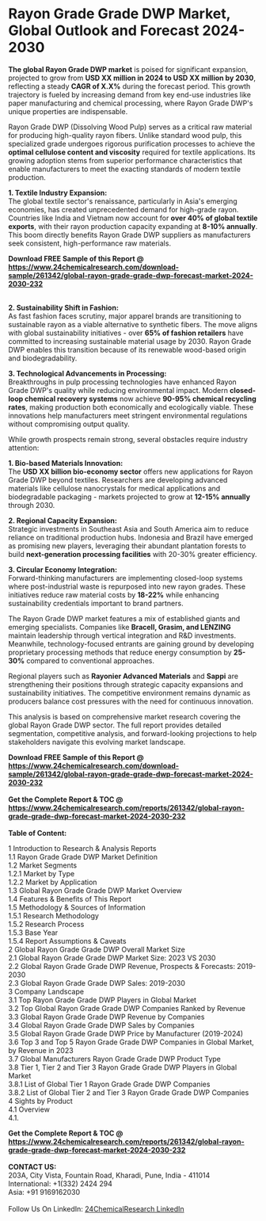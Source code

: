 <h1>Rayon Grade Grade DWP Market, Global Outlook and Forecast 2024-2030</h1><p><strong>The global Rayon Grade DWP market</strong> is poised for significant expansion, projected to grow from <strong>USD XX million in 2024 to USD XX million by 2030</strong>, reflecting a steady <strong>CAGR of X.X%</strong> during the forecast period. This growth trajectory is fueled by increasing demand from key end-use industries like paper manufacturing and chemical processing, where Rayon Grade DWP's unique properties are indispensable.</p><p>Rayon Grade DWP (Dissolving Wood Pulp) serves as a critical raw material for producing high-quality rayon fibers. Unlike standard wood pulp, this specialized grade undergoes rigorous purification processes to achieve the <strong>optimal cellulose content and viscosity</strong> required for textile applications. Its growing adoption stems from superior performance characteristics that enable manufacturers to meet the exacting standards of modern textile production.</p><p><strong>1. Textile Industry Expansion:</strong><br>
The global textile sector's renaissance, particularly in Asia's emerging economies, has created unprecedented demand for high-grade rayon. Countries like India and Vietnam now account for <strong>over 40% of global textile exports</strong>, with their rayon production capacity expanding at <strong>8-10% annually</strong>. This boom directly benefits Rayon Grade DWP suppliers as manufacturers seek consistent, high-performance raw materials.</p><div><b>Download FREE Sample of this Report @ 
            <a href="https://www.24chemicalresearch.com/download-sample/261342/global-rayon-grade-grade-dwp-forecast-market-2024-2030-232">
            https://www.24chemicalresearch.com/download-sample/261342/global-rayon-grade-grade-dwp-forecast-market-2024-2030-232</a></b></div><br><p><strong>2. Sustainability Shift in Fashion:</strong><br>
As fast fashion faces scrutiny, major apparel brands are transitioning to sustainable rayon as a viable alternative to synthetic fibers. The move aligns with global sustainability initiatives - over <strong>65% of fashion retailers</strong> have committed to increasing sustainable material usage by 2030. Rayon Grade DWP enables this transition because of its renewable wood-based origin and biodegradability.</p><p><strong>3. Technological Advancements in Processing:</strong><br>
Breakthroughs in pulp processing technologies have enhanced Rayon Grade DWP's quality while reducing environmental impact. Modern <strong>closed-loop chemical recovery systems</strong> now achieve <strong>90-95% chemical recycling rates</strong>, making production both economically and ecologically viable. These innovations help manufacturers meet stringent environmental regulations without compromising output quality.</p><p>While growth prospects remain strong, several obstacles require industry attention:</p><p><strong>1. Bio-based Materials Innovation:</strong><br>
The <strong>USD XX billion bio-economy sector</strong> offers new applications for Rayon Grade DWP beyond textiles. Researchers are developing advanced materials like cellulose nanocrystals for medical applications and biodegradable packaging - markets projected to grow at <strong>12-15% annually</strong> through 2030.</p><p><strong>2. Regional Capacity Expansion:</strong><br>
Strategic investments in Southeast Asia and South America aim to reduce reliance on traditional production hubs. Indonesia and Brazil have emerged as promising new players, leveraging their abundant plantation forests to build <strong>next-generation processing facilities</strong> with 20-30% greater efficiency.</p><p><strong>3. Circular Economy Integration:</strong><br>
Forward-thinking manufacturers are implementing closed-loop systems where post-industrial waste is repurposed into new rayon grades. These initiatives reduce raw material costs by <strong>18-22%</strong> while enhancing sustainability credentials important to brand partners.</p><p>The Rayon Grade DWP market features a mix of established giants and emerging specialists. Companies like <strong>Bracell, Grasim, and LENZING</strong> maintain leadership through vertical integration and R&amp;D investments. Meanwhile, technology-focused entrants are gaining ground by developing proprietary processing methods that reduce energy consumption by <strong>25-30%</strong> compared to conventional approaches.</p><p>Regional players such as <strong>Rayonier Advanced Materials</strong> and <strong>Sappi</strong> are strengthening their positions through strategic capacity expansions and sustainability initiatives. The competitive environment remains dynamic as producers balance cost pressures with the need for continuous innovation.</p><p>This analysis is based on comprehensive market research covering the global Rayon Grade DWP sector. The full report provides detailed segmentation, competitive analysis, and forward-looking projections to help stakeholders navigate this evolving market landscape.</p><div><b>Download FREE Sample of this Report @ 
            <a href="https://www.24chemicalresearch.com/download-sample/261342/global-rayon-grade-grade-dwp-forecast-market-2024-2030-232">
            https://www.24chemicalresearch.com/download-sample/261342/global-rayon-grade-grade-dwp-forecast-market-2024-2030-232</a></b></div><br><div><b>Get the Complete Report & TOC @ 
            <a href="https://www.24chemicalresearch.com/reports/261342/global-rayon-grade-grade-dwp-forecast-market-2024-2030-232">
            https://www.24chemicalresearch.com/reports/261342/global-rayon-grade-grade-dwp-forecast-market-2024-2030-232</a></b></div><br>
            <b>Table of Content:</b><p>1 Introduction to Research & Analysis Reports<br />
    1.1 Rayon Grade Grade DWP Market Definition<br />
    1.2 Market Segments<br />
        1.2.1 Market by Type<br />
        1.2.2 Market by Application<br />
    1.3 Global Rayon Grade Grade DWP Market Overview<br />
    1.4 Features & Benefits of This Report<br />
    1.5 Methodology & Sources of Information<br />
        1.5.1 Research Methodology<br />
        1.5.2 Research Process<br />
        1.5.3 Base Year<br />
        1.5.4 Report Assumptions & Caveats<br />
2 Global Rayon Grade Grade DWP Overall Market Size<br />
    2.1 Global Rayon Grade Grade DWP Market Size: 2023 VS 2030<br />
    2.2 Global Rayon Grade Grade DWP Revenue, Prospects & Forecasts: 2019-2030<br />
    2.3 Global Rayon Grade Grade DWP Sales: 2019-2030<br />
3 Company Landscape<br />
    3.1 Top Rayon Grade Grade DWP Players in Global Market<br />
    3.2 Top Global Rayon Grade Grade DWP Companies Ranked by Revenue<br />
    3.3 Global Rayon Grade Grade DWP Revenue by Companies<br />
    3.4 Global Rayon Grade Grade DWP Sales by Companies<br />
    3.5 Global Rayon Grade Grade DWP Price by Manufacturer (2019-2024)<br />
    3.6 Top 3 and Top 5 Rayon Grade Grade DWP Companies in Global Market, by Revenue in 2023<br />
    3.7 Global Manufacturers Rayon Grade Grade DWP Product Type<br />
    3.8 Tier 1, Tier 2 and Tier 3 Rayon Grade Grade DWP Players in Global Market<br />
        3.8.1 List of Global Tier 1 Rayon Grade Grade DWP Companies<br />
        3.8.2 List of Global Tier 2 and Tier 3 Rayon Grade Grade DWP Companies<br />
4 Sights by Product<br />
    4.1 Overview<br />
        4.1.</p><div><b>Get the Complete Report & TOC @ 
            <a href="https://www.24chemicalresearch.com/reports/261342/global-rayon-grade-grade-dwp-forecast-market-2024-2030-232">
            https://www.24chemicalresearch.com/reports/261342/global-rayon-grade-grade-dwp-forecast-market-2024-2030-232</a></b></div><br><b>CONTACT US:</b><br>
            203A, City Vista, Fountain Road, Kharadi, Pune, India - 411014<br>
            International: +1(332) 2424 294<br>
            Asia: +91 9169162030 <br><br>
            Follow Us On LinkedIn: <a href="https://www.linkedin.com/company/24chemicalresearch/">24ChemicalResearch LinkedIn</a>